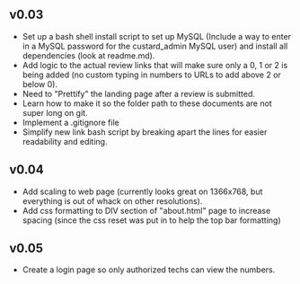 v0.03
-----

 - Set up a bash shell install script to set up MySQL (Include a way to enter in a MySQL password for the custard_admin MySQL user) and install all dependencies (look at readme.md).
 - Add logic to the actual review links that will make sure only a 0, 1 or 2 is being added (no custom typing in numbers to URLs to add above 2 or below 0).
 - Need to "Prettify" the landing page after a review is submitted.
 - Learn how to make it so the folder path to these documents are not super long on git.
 - Implement a .gitignore file
 - Simplify new link bash script by breaking apart the lines for easier readability and editing.

v0.04
-----

 - Add scaling to web page (currently looks great on 1366x768, but everything is out of whack on other resolutions).
 - Add css formatting to DIV section of "about.html" page to increase spacing (since the css reset was put in to help the top bar formatting)

v0.05
-----

 - Create a login page so only authorized techs can view the numbers.
